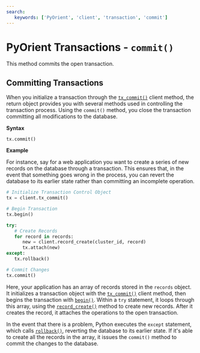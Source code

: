 ```yaml
---
search:
   keywords: ['PyOrient', 'client', 'transaction', 'commit']
---
```


# PyOrient Transactions - `commit()`

This method commits the open transaction.

## Committing Transactions

When you initialize a transaction through the [`tx_commit()`](PyOrient-Client-Tx-Commit.md) client method, the return object provides you with several methods used in controlling the transaction process.  Using the `commit()` method, you close the transaction committing all modifications to the database.

**Syntax**

```
tx.commit()
```

**Example**

For instance, say for a web application you want to create a series of new records on the database through a transaction.  This ensures that, in the event that something goes wrong in the process, you can revert the database to its earlier state rather than committing an incomplete operation.

```py
# Initialize Transaction Control Object
tx = client.tx_commit()

# Begin Transaction
tx.begin()

try:
   # Create Records
   for record in records:
      new = client.record_create(cluster_id, record)
      tx.attach(new)
except:
   tx.rollback()

# Commit Changes
tx.commit()
```

Here, your application has an array of records stored in the `records` object.  It initializes a transaction object with the [`tx_commit()`](PyOrient-Client-Tx-Commit.md) client method, then begins the transaction with [`begin()`](PyOrient-Tx-Begin.md).  Within a `try` statement, it loops through this array, using the [`record_create()`](PyOrient-Client-Record-Create.md) method to create new records.  After it creates the record, it attaches the operations to the open transaction.

In the event that there is a problem, Python executes the `except` statement, which calls [`rollback()`](PyOrient-Tx-Rollback.md), reverting the database to its earlier state.  If it's able to create all the records in the array, it issues the `commit()` method to commit the changes to the database.
